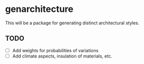 # genarchitecture

This will be a package for generating distinct architectural styles.

## TODO

- [ ] Add weights for probabilities of variations
- [ ] Add climate aspects, insulation of materials, etc.